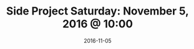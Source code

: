 ---
title:  "Side Project Saturday: November 5, 2016 @ 10:00"
date:   2016-11-05
meetup_id: "235185685"
meetup_url: "https://www.meetup.com/CocoaHeads-Montreal/events/235185685/"
venue_name: "GAB Café Collaboratif"
venue_address: "4815-A Boul. Saint-Laurent, Montréal, QC"
venue_address_map_url: "http://maps.google.com/maps?q=4815-A+Boul.+Saint-Laurent%2C+Montréal%2C+QC%2C+ca"
---